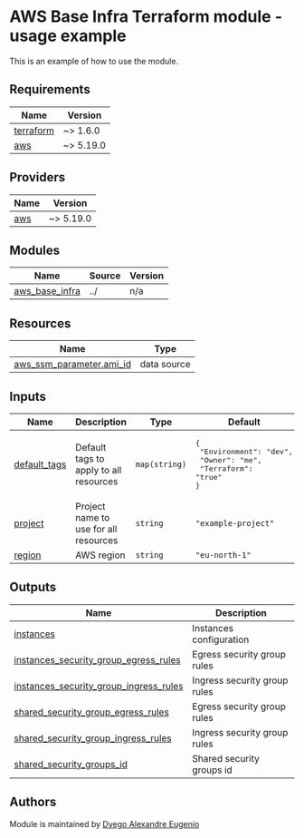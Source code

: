 # AWS Base Infra Terraform module - usage example

This is an example of how to use the module.

<!-- markdownlint-disable MD033 -->
<!-- BEGIN_TF_DOCS -->
## Requirements

| Name | Version |
|------|---------|
| <a name="requirement_terraform"></a> [terraform](#requirement\_terraform) | ~> 1.6.0 |
| <a name="requirement_aws"></a> [aws](#requirement\_aws) | ~> 5.19.0 |

## Providers

| Name | Version |
|------|---------|
| <a name="provider_aws"></a> [aws](#provider\_aws) | ~> 5.19.0 |

## Modules

| Name | Source | Version |
|------|--------|---------|
| <a name="module_aws_base_infra"></a> [aws\_base\_infra](#module\_aws\_base\_infra) | ../ | n/a |

## Resources

| Name | Type |
|------|------|
| [aws_ssm_parameter.ami_id](https://registry.terraform.io/providers/hashicorp/aws/latest/docs/data-sources/ssm_parameter) | data source |

## Inputs

| Name | Description | Type | Default | Required |
|------|-------------|------|---------|:--------:|
| <a name="input_default_tags"></a> [default\_tags](#input\_default\_tags) | Default tags to apply to all resources | `map(string)` | <pre>{<br>  "Environment": "dev",<br>  "Owner": "me",<br>  "Terraform": "true"<br>}</pre> | no |
| <a name="input_project"></a> [project](#input\_project) | Project name to use for all resources | `string` | `"example-project"` | no |
| <a name="input_region"></a> [region](#input\_region) | AWS region | `string` | `"eu-north-1"` | no |

## Outputs

| Name | Description |
|------|-------------|
| <a name="output_instances"></a> [instances](#output\_instances) | Instances configuration |
| <a name="output_instances_security_group_egress_rules"></a> [instances\_security\_group\_egress\_rules](#output\_instances\_security\_group\_egress\_rules) | Egress security group rules |
| <a name="output_instances_security_group_ingress_rules"></a> [instances\_security\_group\_ingress\_rules](#output\_instances\_security\_group\_ingress\_rules) | Ingress security group rules |
| <a name="output_shared_security_group_egress_rules"></a> [shared\_security\_group\_egress\_rules](#output\_shared\_security\_group\_egress\_rules) | Egress security group rules |
| <a name="output_shared_security_group_ingress_rules"></a> [shared\_security\_group\_ingress\_rules](#output\_shared\_security\_group\_ingress\_rules) | Ingress security group rules |
| <a name="output_shared_security_groups_id"></a> [shared\_security\_groups\_id](#output\_shared\_security\_groups\_id) | Shared security groups id |
<!-- END_TF_DOCS -->
<!-- markdownlint-enable MD033 -->

## Authors

Module is maintained by [Dyego Alexandre Eugenio](https://github.com/dyegoe)
